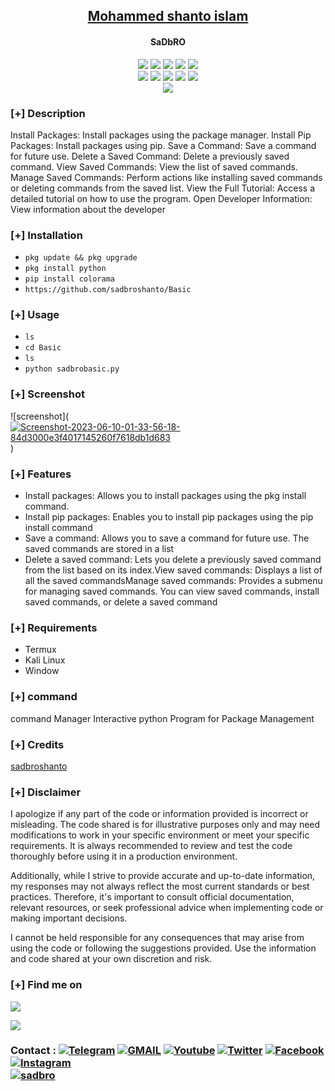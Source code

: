 <h2 align="center"><u>Mohammed shanto islam </u></h2>

<h4 align="center"> SaDbRO  </h4>

<p align="center">
    <img src="https://img.shields.io/github/stars/sadbroshanto/sadbroshanto?style=for-the-badge&color=orange">
    <img src="https://img.shields.io/github/forks/sadbroshanto/sadbroshanto?style=for-the-badge&color=purple">
    <img src="https://img.shields.io/github/license/sadbroshanto/sadbroshanto?style=for-the-badge&color=blue">
    <img src="https://img.shields.io/github/issues/sadbroshanto/sadbroshanto?style=for-the-badge&color=red">
    <img src="https://img.shields.io/github/contributors/sadbroshanto/sadbroshanto?style=for-the-badge&color=cyan">
<br>
    <img src="https://img.shields.io/badge/Author-sadbroshanto-magenta?style=flat-square">
    <img src="https://img.shields.io/badge/Open%20Source-No-orange?style=flat-square">
    <img src="https://img.shields.io/badge/Maintained-Yes-cyan?style=flat-square">
    <img src="https://img.shields.io/badge/Made%20In-Bangladesh -green?style=flat-square">
    <img src="https://img.shields.io/badge/Written%20In-Python-blue?style=flat-square">
<br>
    <img src="https://github-readme-stats.vercel.app/api/pin/?username=sadbroshanto&repo=sadbroshanto&theme=synthwave">
</p>

### [+] Description
Install Packages: Install packages using the package manager.
Install Pip Packages: Install packages using pip.
Save a Command: Save a command for future use.
Delete a Saved Command: Delete a previously saved command.
View Saved Commands: View the list of saved commands.
Manage Saved Commands: Perform actions like installing saved commands or deleting commands from the saved list.
View the Full Tutorial: Access a detailed tutorial on how to use the program.
Open Developer Information: View information about the developer

### [+] Installation
 - `pkg update && pkg upgrade`
 - `pkg install python`
 - `pip install colorama `
 - `https://github.com/sadbroshanto/Basic`

### [+] Usage
 - `ls`
 - `cd Basic`
 - `ls`
 - `python sadbrobasic.py`

### [+] Screenshot
![screenshot](<a href="https://ibb.co/ZBCc1wT"><img src="https://i.ibb.co/Pc81zbC/Screenshot-2023-06-10-01-33-56-18-84d3000e3f4017145260f7618db1d683.jpg" alt="Screenshot-2023-06-10-01-33-56-18-84d3000e3f4017145260f7618db1d683" border="0"></a>)

### [+] Features
 - Install packages: Allows you to install packages using the pkg install command.
 - Install pip packages: Enables you to install pip packages using the pip install command
 - Save a command: Allows you to save a command for future use. The saved commands are stored in a list
 - Delete a saved command: Lets you delete a previously saved command from the list based on its index.View saved commands: Displays a list of all the saved commandsManage saved commands: Provides a submenu for managing saved commands. You can view saved commands, install saved commands, or delete a saved command

### [+] Requirements
 - Termux 
 - Kali Linux 
 - Window 

### [+] command
command Manager Interactive python Program for Package Management

### [+] Credits 
<a href="https://github.com/sadbroshanto">sadbroshanto</a>

### [+] Disclaimer 
I apologize if any part of the code or information provided is incorrect or misleading. The code shared is for illustrative purposes only and may need modifications to work in your specific environment or meet your specific requirements. It is always recommended to review and test the code thoroughly before using it in a production environment.

Additionally, while I strive to provide accurate and up-to-date information, my responses may not always reflect the most current standards or best practices. Therefore, it's important to consult official documentation, relevant resources, or seek professional advice when implementing code or making important decisions.

I cannot be held responsible for any consequences that may arise from using the code or following the suggestions provided. Use the information and code shared at your own discretion and risk.

### [+] Find me on 
<a href="mailto:shantonetbd903@gmail.com" target="_blank"><img src="https://img.shields.io/badge/Email-shantonetbd903@gmail.com-blue?style=for-the-badge&logo=gmail"></a>

<a href="https://m.me/Sadbro.link.diya.ki.korba.bro.voy.paichi" target="_blank"><img src="https://img.shields.io/badge/Messenger-Sadbro.link.diya.ki.korba.bro.voy.paichi-blue?style=for-the-badge&logo=messenger"></a>
### Contact : <a href="https://t.me/+QEvBe0q7ZJkxNzA1"><img title="Telegram" src="https://img.shields.io/badge/Telegram-%23000000.svg?&style=for-the-badge&logo=telegram&logoColor=61DAFB"></a> <a href="https://mail.google.com/mail/?view=cm&fs=1&to=shantonetbd903@gmail.com"><img title="GMAIL" src="https://img.shields.io/badge/Gmail-D14836?style=for-the-badge&logo=gmail&logoColor=white"></a> <a href="https://youtube.com/@sadbroshanto"><img title="Youtube" src="https://img.shields.io/badge/youtube-%230077B5.svg?&style=for-the-badge&logo=youtube&logoColor=white"></a> <a href="https://twitter.com/sadbroshanto"><img title="Twitter" src="https://img.shields.io/badge/Twitter-12100E?style=for-the-badge&logo=twitter&logoColor=white"></a> <a href="https://facebook.com/100090347119443"><img title="Facebook" src="https://img.shields.io/badge/facebook-%231877F2.svg?&style=for-the-badge&logo=facebook&logoColor=white"></a> <a href="https://instagram.com/sadbroshanto"><img title="Instagram" src="https://img.shields.io/badge/instagram-%23E4405F.svg?&style=for-the-badge&logo=instagram&logoColor=white"></a> <br/> <a href="https://github.com/sadbroshanto/"><img title="sadbro" src="https://i.imgur.com/IuzIC2j.png"></a>


